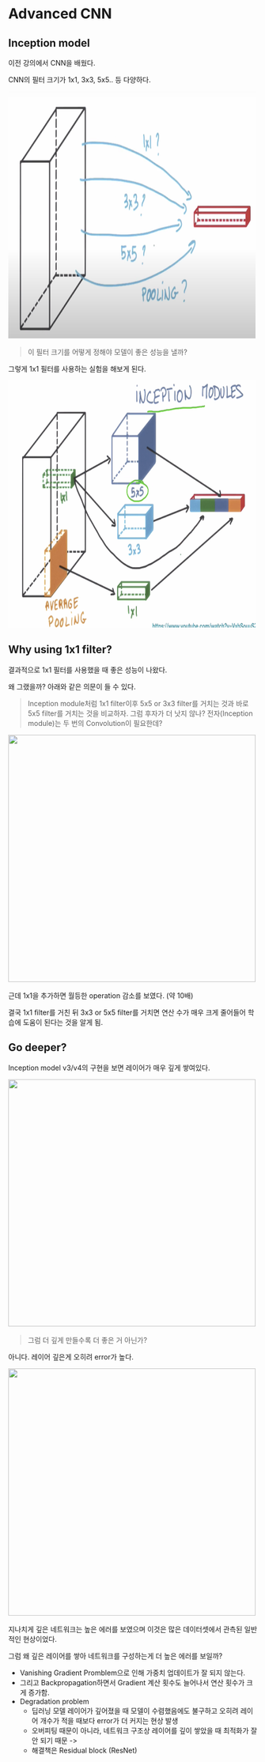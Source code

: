 # Advanced CNN

## Inception model

이전 강의에서 CNN을 배웠다.

CNN의 필터 크기가 1x1, 3x3, 5x5.. 등 다양하다.

<img src="/assets/images/inception_why.png" width="500" height="500">

> 이 필터 크기를 어떻게 정해야 모델이 좋은 성능을 낼까?

그렇게 1x1 필터를 사용하는 실험을 해보게 된다.

<img src="/assets/images/inception_modules.png" width="500" height="500">

## Why using 1x1 filter?

결과적으로 1x1 필터를 사용했을 때 좋은 성능이 나왔다.

왜 그랬을까? 아래와 같은 의문이 들 수 있다.

> Inception module처럼 1x1 filter이후 5x5 or 3x3 filter를 거치는 것과 바로 5x5 filter를 거치는 것을 비교하자. 그럼 후자가 더 낫지 않나? 전자(Inception module)는 두 번의 Convolution이 필요한데?

<img src="/assets/images/why_1x1_convolution" width="500" height="500">

근데 1x1을 추가하면 월등한 operation 감소를 보였다. (약 10배)

결국 1x1 filter를 거친 뒤 3x3 or 5x5 filter를 거치면 연산 수가 매우 크게 줄어들어 학습에 도움이 된다는 것을 알게 됨.

## Go deeper?

Inception model v3/v4의 구현을 보면 레이어가 매우 깊게 쌓여있다.

<img src="/assets/images/deeper" width="500" height="500">

> 그럼 더 깊게 만들수록 더 좋은 거 아닌가?

아니다. 레이어 깊은게 오히려 error가 높다.

<img src="/assets/images/deeper_bad" width="500" height="500">

지나치게 깊은 네트워크는 높은 에러를 보였으며 이것은 많은 데이터셋에서 관측된 일반적인 현상이었다.

그럼 왜 깊은 레이어를 쌓아 네트워크를 구성하는게 더 높은 에러를 보일까?

-   Vanishing Gradient Promblem으로 인해 가중치 업데이트가 잘 되지 않는다.
-   그리고 Backpropagation하면서 Gradient 계산 횟수도 늘어나서 연산 횟수가 크게 증가함.
-   Degradation problem
    -   딥러닝 모델 레이어가 깊어졌을 때 모델이 수렴했음에도 불구하고 오히려 레이어 개수가 적을 때보다 error가 더 커지는 현상 발생
    -   오버피팅 때문이 아니라, 네트워크 구조상 레이어를 깊이 쌓았을 때 최적화가 잘 안 되기 때문 ->
    -   해결책은 Residual block (ResNet)

